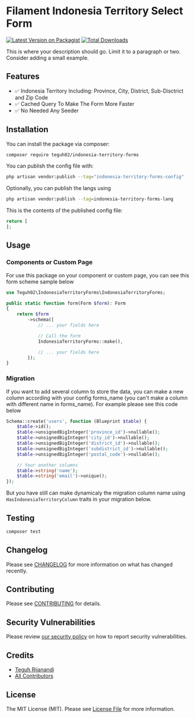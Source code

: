 # Filament Indonesia Territory Select Form 

[![Latest Version on Packagist](https://img.shields.io/packagist/v/teguh02/indonesia-territory-forms.svg?style=flat-square)](https://packagist.org/packages/teguh02/indonesia-territory-forms)
[![Total Downloads](https://img.shields.io/packagist/dt/teguh02/indonesia-territory-forms.svg?style=flat-square)](https://packagist.org/packages/teguh02/indonesia-territory-forms)



This is where your description should go. Limit it to a paragraph or two. Consider adding a small example.

## Features
- ✅ Indonesia Territory Including: Province, City, District, Sub-Disctrict and Zip Code
- ✅ Cached Query To Make The Form More Faster
- ✅ No Needed Any Seeder

## Installation

You can install the package via composer:

```bash
composer require teguh02/indonesia-territory-forms
```

You can publish the config file with:

```bash
php artisan vendor:publish --tag="indonesia-territory-forms-config"
```

Optionally, you can publish the langs using

```bash
php artisan vendor:publish --tag=indonesia-territory-forms-lang
```

This is the contents of the published config file:

```php
return [
];
```

## Usage
### Components or Custom Page
For use this package on your component or custom page, you can see this form scheme sample below

```php
use Teguh02\IndonesiaTerritoryForms\IndonesiaTerritoryForms;

public static function form(Form $form): Form
{
    return $form
        ->schema([
            // ... your fields here

            // Call the form
            IndonesiaTerritoryForms::make(),

            // ... your fields here
        ]);
}
```

### Migration
If you want to add several column to store the data, you can make a new column according with your config forms_name (you can't make a column with different name in forms_name). For example please see this code below

```php
Schema::create('users', function (Blueprint $table) {
    $table->id();
    $table->unsignedBigInteger('province_id')->nullable();
    $table->unsignedBigInteger('city_id')->nullable();
    $table->unsignedBigInteger('district_id')->nullable();
    $table->unsignedBigInteger('subdistrict_id')->nullable();
    $table->unsignedBigInteger('postal_code')->nullable();

    // Your another columns
    $table->string('name');
    $table->string('email')->unique();
});
```

But you have still can make dynamicaly the migration column name using <code>HasIndonesiaTerritoryColumn</code> traits in your migration below.

## Testing

```bash
composer test
```

## Changelog

Please see [CHANGELOG](CHANGELOG.md) for more information on what has changed recently.

## Contributing

Please see [CONTRIBUTING](.github/CONTRIBUTING.md) for details.

## Security Vulnerabilities

Please review [our security policy](../../security/policy) on how to report security vulnerabilities.

## Credits

- [Teguh Rijanandi](https://github.com/teguh02)
- [All Contributors](../../contributors)

## License

The MIT License (MIT). Please see [License File](LICENSE.md) for more information.
